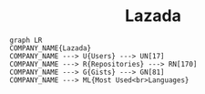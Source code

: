 <h1 align="center">Lazada</h1>

```mermaid
graph LR
COMPANY_NAME{Lazada}
COMPANY_NAME ---> U{Users} ---> UN[17]
COMPANY_NAME ---> R{Repositories} ---> RN[170]
COMPANY_NAME ---> G{Gists} ---> GN[81]
COMPANY_NAME ---> ML{Most Used<br>Languages}
```
